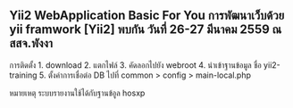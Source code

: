 
Yii2 WebApplication Basic For You
การพัฒนาเว็บด้วย yii framwork [Yii2] พบกัน วันที่ 26-27 มีนาคม 2559 ณ สสจ.พังงา
----------------------------------------------------------------------------
การติดตั้ง 
    1. download
    2. แตกไฟล์
    3. คัดลอกไปยัง webroot
    4. นำเข้าฐานข้อมูล ชื่อ yii2-training
    5. ตั้งค่าการเชื่อต่อ DB ไปที่ common > config > main-local.php

หมายเหตุ ระบบรายงานใช้ได้กับฐานข้อูล hosxp